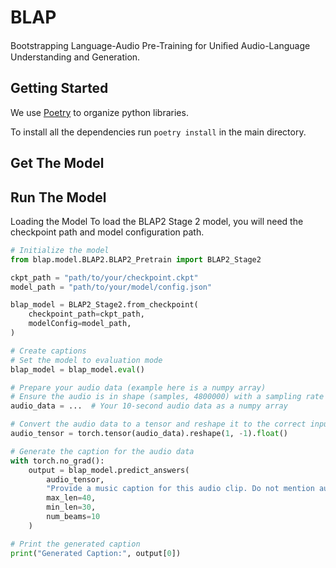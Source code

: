 # BLAP
Bootstrapping Language-Audio Pre-Training for Uniﬁed Audio-Language Understanding and Generation.

## Getting Started
We use [Poetry](https://python-poetry.org/) to organize python libraries.

To install all the dependencies run `poetry install` in the main directory.

## Get The Model

## Run The Model
Loading the Model
To load the BLAP2 Stage 2 model, you will need the checkpoint path and model configuration path.

```python
# Initialize the model
from blap.model.BLAP2.BLAP2_Pretrain import BLAP2_Stage2

ckpt_path = "path/to/your/checkpoint.ckpt"
model_path = "path/to/your/model/config.json"

blap_model = BLAP2_Stage2.from_checkpoint(
    checkpoint_path=ckpt_path,
    modelConfig=model_path,
)
```

```python
# Create captions
# Set the model to evaluation mode
blap_model = blap_model.eval()

# Prepare your audio data (example here is a numpy array)
# Ensure the audio is in shape (samples, 4800000) with a sampling rate of 48 kHz
audio_data = ...  # Your 10-second audio data as a numpy array

# Convert the audio data to a tensor and reshape it to the correct input shape
audio_tensor = torch.tensor(audio_data).reshape(1, -1).float()

# Generate the caption for the audio data
with torch.no_grad():
    output = blap_model.predict_answers(
        audio_tensor,
        "Provide a music caption for this audio clip. Do not mention audio quality",
        max_len=40,
        min_len=30,
        num_beams=10
    )

# Print the generated caption
print("Generated Caption:", output[0])
```
